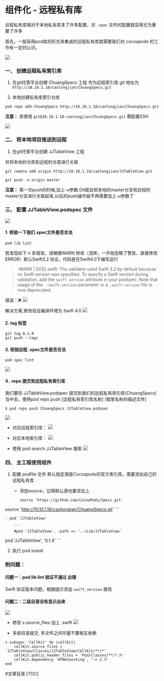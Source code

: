 # 组件化 - 远程私有库

远程私有库相对于本地私有库多了许多配置，对 `.spec` 文件的配置就显得尤为重要了许多
 
 首先，一般采用pod库的形式来集成的远程私有库就需要我们对 cocoapods 的工作有一定的认识。
 
 
 ![](media/15209234462100/15210147171661.jpg)




### 一、 创建远程私有索引库

1. 在git托管平台创建 ChuangSpecs 工程 作为远程索引库 git 地址为 `http://10.10.1.18/caolongjian/ChuangSpecs.git`


2. 本地创建私有库索引仓库

```
pod repo add ChuangSpecs http://10.10.1.18/caolongjian/ChuangSpecs.git
```


  **注意：** 若使用 `git@10.10.1.18:caolongjian/ChuangSpecs.git` 需配置SSH
 
 
 ![](media/15209234462100/15209242919898.jpg)



### 二、 将本地项目推送到远程

1. 在git托管平台创建 JJTableView 工程

并将本地的仓库和远程的仓库进行关联

```
git remote add origin http://10.10.1.18/caolongjian/JJTableView.git
```

```
git push -u origin master
```

**注意：** 第一次push的时候,加上-u参数,Git就会把本地的master分支和远程的master分支进行关联起来,以后的push操作就不再需要加上-u参数了


### 三、 配置 JJTableView.podspec 文件
![](media/15209234462100/15209252706686.jpg)




#### 1. 校验一下我们.spec文件是否合法

```
pod lib lint
```

若发现如下 n 多错误，请根据WARN 修改（泪奔，一开始忽略了警告，直接修改ERROR）默认Swift3.2 验证，代码是在Swift4.0下编写运行 

> -WARN  | [iOS] swift: The validator used Swift 3.2 by default because no Swift version was specified. To specify a Swift version during validation, add the `swift_version` attribute in your podspec. Note that usage of the `--swift-version` parameter or a `.swift-version` file is now deprecated.

错误：❌
![](media/15209234462100/15209968805813.jpg)

解决方案,修改验证编译环境为 Swift 4.0
![](media/15209234462100/15209971483117.jpg)



#### 2. tag 标签

```
git tag 0.1.0
git push --tags
```

#### 3. 校验远程 .spec文件是否合法

```
pod spec lint
```

![](media/15209234462100/15209979433502.jpg)


#### 4. .repo 提交到远程私有索引库

我们要将 JJTableView.podspec 提交到我们的远程私有索引库(ChuangSpecs)当中去，使用pod repo push [远程私有索引库名称] [框架名称的描述文件]

```
$ pod repo push ChuangSpecs JJTableView.podspec
```
![](media/15209234462100/15209981574964.jpg)


- 对应远程索引库：
![](media/15209234462100/15209983974164.jpg)


- 对应本地索引库：
![](media/15209234462100/15209982406452.jpg)


- 使用 pod search JJTableView 搜索
![](media/15209234462100/15209984753755.jpg)



### 四、 主工程使用组件

1. 配置 podfile 文件
    默认指定源是Cocoapods的官方索引库，需要添加自己的远程私有库

    - 添加source，记得默认源也要添加上

        ```
        source 'https://github.com/CocoaPods/Specs.git'
source 'http://10.10.1.18/caolongjian/ChuangSpecs.git'
        ```
   
    
    - pod 'JJTableView'
    
        ```
        #pod 'JJTableView', :path => '../Lib/JJTableView'
  pod 'JJTableView', '0.1.4'
        ```


2. 执行 pod install



### 附问题：

#### 问题一：pod lib lint 验证不通过 出错

Swift 验证版本问题，根据提示添加 `swift_version` 属性
 

#### 问题二：二级目录没有显示出来

![](media/15209234462100/15209991564647.jpg)


- 修改 s.source_files 加上 .swift
![](media/15209234462100/15210088484156.jpg)



- 多级目录提交, 多文件之间尽量不要相互依赖

```
s.subspec 'CellKit' do |cellKit|
    cellKit.source_files = 'JJTableView/Classes/JJTableView/CellKit/**/*'
    cellKit.public_header_files = 'Pod/Classes/**/*.h'
    cellKit.dependency 'AFNetworking', '~> 2.3'
end
```



#文章目录
[TOC]

